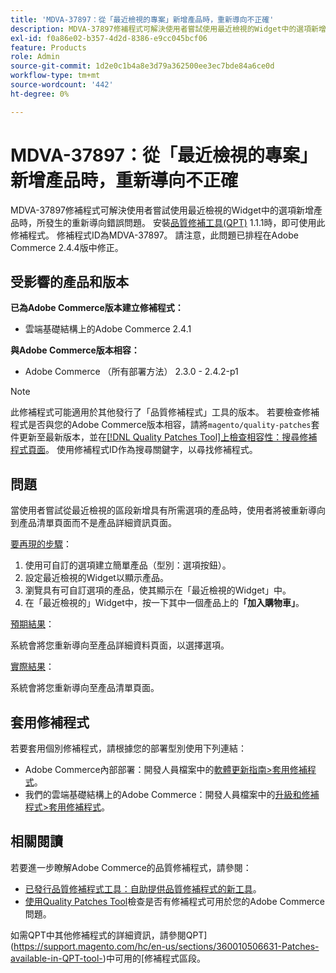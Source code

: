 ```yaml
---
title: 'MDVA-37897：從「最近檢視的專案」新增產品時，重新導向不正確'
description: MDVA-37897修補程式可解決使用者嘗試使用最近檢視的Widget中的選項新增產品時，所發生的重新導向錯誤問題。 安裝[Quality Patches Tool (QPT)](/help/announcements/adobe-commerce-announcements/magento-quality-patches-released-new-tool-to-self-serve-quality-patches.md) 1.1.1後，即可使用此修補程式。 修補程式ID為MDVA-37897。 請注意，此問題已排程在Adobe Commerce 2.4.4版中修正。
exl-id: f0a86e02-b357-4d2d-8386-e9cc045bcf06
feature: Products
role: Admin
source-git-commit: 1d2e0c1b4a8e3d79a362500ee3ec7bde84a6ce0d
workflow-type: tm+mt
source-wordcount: '442'
ht-degree: 0%

---
```


# MDVA-37897：從「最近檢視的專案」新增產品時，重新導向不正確

MDVA-37897修補程式可解決使用者嘗試使用最近檢視的Widget中的選項新增產品時，所發生的重新導向錯誤問題。 安裝[品質修補工具(QPT)](/help/announcements/adobe-commerce-announcements/magento-quality-patches-released-new-tool-to-self-serve-quality-patches.md) 1.1.1時，即可使用此修補程式。 修補程式ID為MDVA-37897。 請注意，此問題已排程在Adobe Commerce 2.4.4版中修正。

## 受影響的產品和版本

**已為Adobe Commerce版本建立修補程式：**

* 雲端基礎結構上的Adobe Commerce 2.4.1

**與Adobe Commerce版本相容：**

* Adobe Commerce （所有部署方法） 2.3.0 - 2.4.2-p1

>[!NOTE]
>
>此修補程式可能適用於其他發行了「品質修補程式」工具的版本。 若要檢查修補程式是否與您的Adobe Commerce版本相容，請將`magento/quality-patches`套件更新至最新版本，並在[[!DNL Quality Patches Tool]上檢查相容性：搜尋修補程式頁面](https://devdocs.magento.com/quality-patches/tool.html#patch-grid)。 使用修補程式ID作為搜尋關鍵字，以尋找修補程式。

## 問題

當使用者嘗試從最近檢視的區段新增具有所需選項的產品時，使用者將被重新導向到產品清單頁面而不是產品詳細資訊頁面。

<u>要再現的步驟</u>：

1. 使用可自訂的選項建立簡單產品（型別：選項按鈕）。
1. 設定最近檢視的Widget以顯示產品。
1. 瀏覽具有可自訂選項的產品，使其顯示在「最近檢視的Widget」中。
1. 在「最近檢視的」Widget中，按一下其中一個產品上的&#x200B;**「加入購物車」**。

<u>預期結果</u>：

系統會將您重新導向至產品詳細資料頁面，以選擇選項。

<u>實際結果</u>：

系統會將您重新導向至產品清單頁面。

## 套用修補程式

若要套用個別修補程式，請根據您的部署型別使用下列連結：

* Adobe Commerce內部部署：開發人員檔案中的[軟體更新指南>套用修補程式](https://devdocs.magento.com/guides/v2.4/comp-mgr/patching/mqp.html)。
* 我們的雲端基礎結構上的Adobe Commerce：開發人員檔案中的[升級和修補程式>套用修補程式](https://devdocs.magento.com/cloud/project/project-patch.html)。

## 相關閱讀

若要進一步瞭解Adobe Commerce的品質修補程式，請參閱：

* [已發行品質修補程式工具：自助提供品質修補程式的新工具](/help/announcements/adobe-commerce-announcements/magento-quality-patches-released-new-tool-to-self-serve-quality-patches.md)。
* [使用Quality Patches Tool](/help/support-tools/patches-available-in-qpt-tool/check-patch-for-magento-issue-with-magento-quality-patches.md)檢查是否有修補程式可用於您的Adobe Commerce問題。

如需QPT中其他修補程式的詳細資訊，請參閱QPT](https://support.magento.com/hc/en-us/sections/360010506631-Patches-available-in-QPT-tool-)中可用的[修補程式區段。
